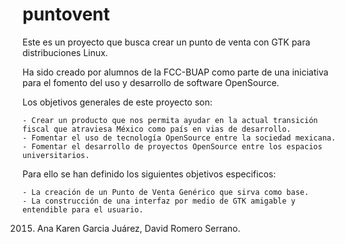# puntovent

Este es un proyecto que busca crear un punto de venta con GTK para distribuciones Linux.

Ha sido creado por alumnos de la FCC-BUAP como parte de una iniciativa para el fomento del uso y desarrollo
de software OpenSource.

Los objetivos generales de este proyecto son: 

	- Crear un producto que nos permita ayudar en la actual transición fiscal que atraviesa México como país en vias de desarrollo.
	- Fomentar el uso de tecnología OpenSource entre la sociedad mexicana.
	- Fomentar el desarrollo de proyectos OpenSource entre los espacios universitarios.

Para ello se han definido los siguientes objetivos especificos:

	- La creación de un Punto de Venta Genérico que sirva como base.
	- La construcción de una interfaz por medio de GTK amigable y entendible para el usuario.



2015. Ana Karen Garcia Juárez, David Romero Serrano.
